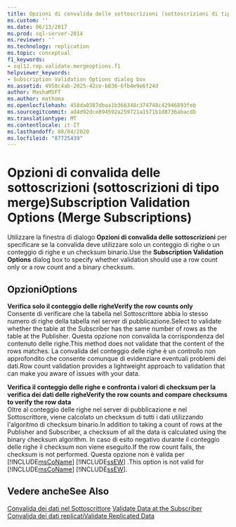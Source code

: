 ```yaml
---
title: Opzioni di convalida delle sottoscrizioni (sottoscrizioni di tipo merge) | Microsoft Docs
ms.custom: ''
ms.date: 06/13/2017
ms.prod: sql-server-2014
ms.reviewer: ''
ms.technology: replication
ms.topic: conceptual
f1_keywords:
- sql12.rep.validate.mergeoptions.f1
helpviewer_keywords:
- Subscription Validation Options dialog box
ms.assetid: 4958c4ab-2025-42ce-b836-6fb4e9e6f24d
author: MashaMSFT
ms.author: mathoma
ms.openlocfilehash: 458da0387dbaa1b366348c374748c42946893feb
ms.sourcegitcommit: ad4d92dce894592a259721a1571b1d8736abacdb
ms.translationtype: MT
ms.contentlocale: it-IT
ms.lasthandoff: 08/04/2020
ms.locfileid: "87725439"
---
```

# <a name="subscription-validation-options-merge-subscriptions"></a><span data-ttu-id="0dd6d-102">Opzioni di convalida delle sottoscrizioni (sottoscrizioni di tipo merge)</span><span class="sxs-lookup"><span data-stu-id="0dd6d-102">Subscription Validation Options (Merge Subscriptions)</span></span>
  <span data-ttu-id="0dd6d-103">Utilizzare la finestra di dialogo **Opzioni di convalida delle sottoscrizioni** per specificare se la convalida deve utilizzare solo un conteggio di righe o un conteggio di righe e un checksum binario.</span><span class="sxs-lookup"><span data-stu-id="0dd6d-103">Use the **Subscription Validation Options** dialog box to specify whether validation should use a row count only or a row count and a binary checksum.</span></span>  
  
## <a name="options"></a><span data-ttu-id="0dd6d-104">Opzioni</span><span class="sxs-lookup"><span data-stu-id="0dd6d-104">Options</span></span>  
 <span data-ttu-id="0dd6d-105">**Verifica solo il conteggio delle righe**</span><span class="sxs-lookup"><span data-stu-id="0dd6d-105">**Verify the row counts only**</span></span>  
 <span data-ttu-id="0dd6d-106">Consente di verificare che la tabella nel Sottoscrittore abbia lo stesso numero di righe della tabella nel server di pubblicazione.</span><span class="sxs-lookup"><span data-stu-id="0dd6d-106">Select to validate whether the table at the Subscriber has the same number of rows as the table at the Publisher.</span></span> <span data-ttu-id="0dd6d-107">Questa opzione non convalida la corrispondenza del contenuto delle righe.</span><span class="sxs-lookup"><span data-stu-id="0dd6d-107">This method does not validate that the content of the rows matches.</span></span> <span data-ttu-id="0dd6d-108">La convalida del conteggio delle righe è un controllo non approfondito che consente comunque di evidenziare eventuali problemi dei dati.</span><span class="sxs-lookup"><span data-stu-id="0dd6d-108">Row count validation provides a lightweight approach to validation that can make you aware of issues with your data.</span></span>  
  
 <span data-ttu-id="0dd6d-109">**Verifica il conteggio delle righe e confronta i valori di checksum per la verifica dei dati delle righe**</span><span class="sxs-lookup"><span data-stu-id="0dd6d-109">**Verify the row counts and compare checksums to verify the row data**</span></span>  
 <span data-ttu-id="0dd6d-110">Oltre al conteggio delle righe nel server di pubblicazione e nel Sottoscrittore, viene calcolato un checksum di tutti i dati utilizzando l'algoritmo di checksum binario.</span><span class="sxs-lookup"><span data-stu-id="0dd6d-110">In addition to taking a count of rows at the Publisher and Subscriber, a checksum of all the data is calculated using the binary checksum algorithm.</span></span> <span data-ttu-id="0dd6d-111">In caso di esito negativo durante il conteggio delle righe il checksum non viene eseguito.</span><span class="sxs-lookup"><span data-stu-id="0dd6d-111">If the row count fails, the checksum is not performed.</span></span> <span data-ttu-id="0dd6d-112">Questa opzione non è valida per [!INCLUDE[msCoName](../../includes/msconame-md.md)] [!INCLUDE[ssEW](../../includes/ssew-md.md)] .</span><span class="sxs-lookup"><span data-stu-id="0dd6d-112">This option is not valid for [!INCLUDE[msCoName](../../includes/msconame-md.md)] [!INCLUDE[ssEW](../../includes/ssew-md.md)].</span></span>  
  
## <a name="see-also"></a><span data-ttu-id="0dd6d-113">Vedere anche</span><span class="sxs-lookup"><span data-stu-id="0dd6d-113">See Also</span></span>  
 <span data-ttu-id="0dd6d-114">[Convalida dei dati nel Sottoscrittore](validate-data-at-the-subscriber.md) </span><span class="sxs-lookup"><span data-stu-id="0dd6d-114">[Validate Data at the Subscriber](validate-data-at-the-subscriber.md) </span></span>  
 [<span data-ttu-id="0dd6d-115">Convalida dei dati replicati</span><span class="sxs-lookup"><span data-stu-id="0dd6d-115">Validate Replicated Data</span></span>](validate-data-at-the-subscriber.md)  
  
  
